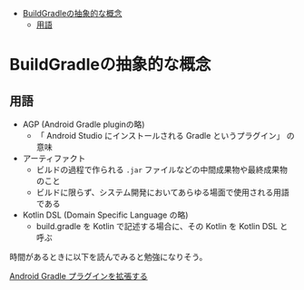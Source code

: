 - [BuildGradleの抽象的な概念](#buildgradleの抽象的な概念)
  - [用語](#用語)


# BuildGradleの抽象的な概念

## 用語

- AGP (Android Gradle pluginの略)
  - 「 Android Studio にインストールされる Gradle というプラグイン」 の意味
- アーティファクト
  - ビルドの過程で作られる `.jar` ファイルなどの中間成果物や最終成果物のこと
  - ビルドに限らず、システム開発においてあらゆる場面で使用される用語である
- Kotlin DSL (Domain Specific Language の略)
  - build.gradle を Kotlin で記述する場合に、その Kotlin を Kotlin DSL と呼ぶ


時間があるときに以下を読んでみると勉強になりそう。

[Android Gradle プラグインを拡張する](https://developer.android.com/studio/build/extend-agp?hl=ja#:~:text=Android%20Gradle%20%E3%83%97%E3%83%A9%E3%82%B0%E3%82%A4%E3%83%B3%EF%BC%88AGP,%E3%81%BE%E3%81%A8%E3%82%81%E3%81%A6%E3%83%AA%E3%83%B3%E3%82%AF%E3%81%A7%E3%81%8D%E3%81%BE%E3%81%99%E3%80%82)



